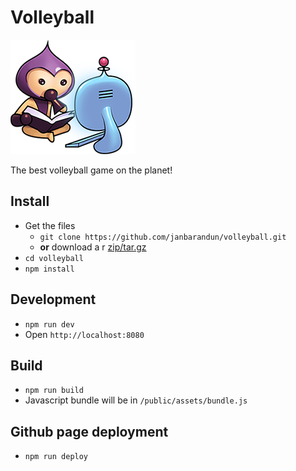# Volleyball

![Phaser avatar studying](./public/assets/img/study.png)

The best volleyball game on the planet!

## Install
- Get the files
  - `git clone https://github.com/janbarandun/volleyball.git`
  - **or** download a r [zip/tar.gz](https://github.com/janbarandun/volleyball/releases)
- `cd volleyball`
- `npm install`

## Development
- `npm run dev`
- Open `http://localhost:8080`

## Build
- `npm run build`
- Javascript bundle will be in `/public/assets/bundle.js`

## Github page deployment
- `npm run deploy`
